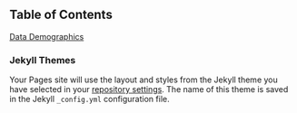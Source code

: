 ## Table of Contents

[Data Demographics](demographics.md)



### Jekyll Themes

Your Pages site will use the layout and styles from the Jekyll theme you have selected in your [repository settings](https://github.com/jmschabdach/markdown-host-test/settings/pages). The name of this theme is saved in the Jekyll `_config.yml` configuration file.

